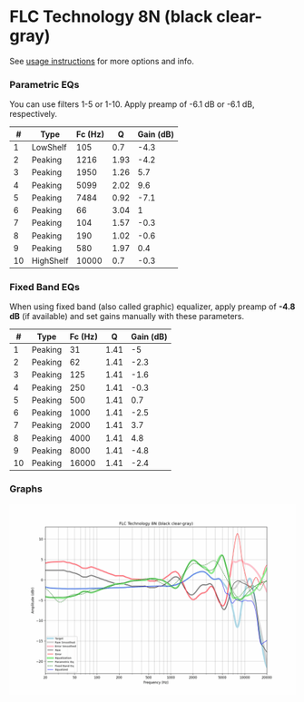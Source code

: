 # FLC Technology 8N (black clear-gray)
See [usage instructions](https://github.com/jaakkopasanen/AutoEq#usage) for more options and info.

### Parametric EQs
You can use filters 1-5 or 1-10. Apply preamp of -6.1 dB or -6.1 dB, respectively.

|   # | Type      |   Fc (Hz) |    Q |   Gain (dB) |
|-----|-----------|-----------|------|-------------|
|   1 | LowShelf  |       105 | 0.7  |        -4.3 |
|   2 | Peaking   |      1216 | 1.93 |        -4.2 |
|   3 | Peaking   |      1950 | 1.26 |         5.7 |
|   4 | Peaking   |      5099 | 2.02 |         9.6 |
|   5 | Peaking   |      7484 | 0.92 |        -7.1 |
|   6 | Peaking   |        66 | 3.04 |         1   |
|   7 | Peaking   |       104 | 1.57 |        -0.3 |
|   8 | Peaking   |       190 | 1.02 |        -0.6 |
|   9 | Peaking   |       580 | 1.97 |         0.4 |
|  10 | HighShelf |     10000 | 0.7  |        -0.3 |

### Fixed Band EQs
When using fixed band (also called graphic) equalizer, apply preamp of **-4.8 dB** (if available) and set gains manually with these parameters.

|   # | Type    |   Fc (Hz) |    Q |   Gain (dB) |
|-----|---------|-----------|------|-------------|
|   1 | Peaking |        31 | 1.41 |        -5   |
|   2 | Peaking |        62 | 1.41 |        -2.3 |
|   3 | Peaking |       125 | 1.41 |        -1.6 |
|   4 | Peaking |       250 | 1.41 |        -0.3 |
|   5 | Peaking |       500 | 1.41 |         0.7 |
|   6 | Peaking |      1000 | 1.41 |        -2.5 |
|   7 | Peaking |      2000 | 1.41 |         3.7 |
|   8 | Peaking |      4000 | 1.41 |         4.8 |
|   9 | Peaking |      8000 | 1.41 |        -4.8 |
|  10 | Peaking |     16000 | 1.41 |        -2.4 |

### Graphs
![](./FLC%20Technology%208N%20(black%20clear-gray).png)
